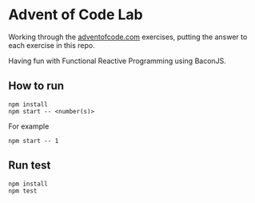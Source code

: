 # Advent of Code Lab

Working through the [adventofcode.com](http://adventofcode.com/)
exercises, putting the answer to each exercise in this repo.

Having fun with Functional Reactive Programming using BaconJS.

## How to run

    npm install
    npm start -- <number(s)>
    
For example

    npm start -- 1
    
## Run test

    npm install
    npm test